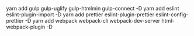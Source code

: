 yarn add gulp gulp-uglify gulp-htmlmin gulp-connect -D
yarn add eslint eslint-plugin-import -D
yarn add prettier eslint-plugin-prettier eslint-config-prettier -D
yarn add webpack webpack-cli webpack-dev-server html-webpack-plugin -D                                   